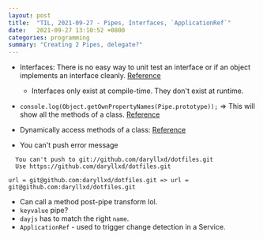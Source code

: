 ```yaml
---
layout: post
title:  "TIL, 2021-09-27 - Pipes, Interfaces, `ApplicationRef`"
date:   2021-09-27 13:10:52 +0800
categories: programming
summary: "Creating 2 Pipes, delegate?"
---
```


- Interfaces: There is no easy way to unit test an interface or if an object implements an interface cleanly. [Reference](https://stackoverflow.com/questions/49907035/how-to-unit-test-model-interfaces-in-typescript)
  - Interfaces only exist at compile-time. They don't exist at runtime.
- `console.log(Object.getOwnPropertyNames(Pipe.prototype));` => This will show all the methods of a class. [Reference](https://stackoverflow.com/a/31055009/848915)
- Dynamically access methods of a class: [Reference](https://stackoverflow.com/questions/38100029/dynamically-access-methods-of-class-typescript)

- You can't push error message

```
  You can't push to git://github.com/daryllxd/dotfiles.git
  Use https://github.com/daryllxd/dotfiles.git

url = git@github.com:daryllxd/dotfiles.git => url = git@github.com:daryllxd/dotfiles.git
```

- Can call a method post-pipe transform lol.
- `keyvalue` pipe?
- `dayjs` has to match the right `name`.
- `ApplicationRef` - used to trigger change detection in a Service.
